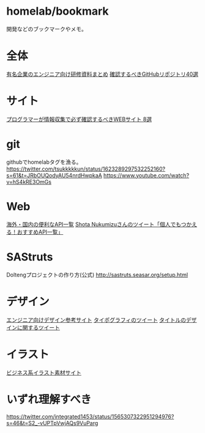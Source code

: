 # homelab/bookmark
開発などのブックマークやメモ。

# 全体
[有名企業のエンジニア向け研修資料まとめ](https://qiita.com/KNR109/items/f3268b311e11d5b821c0)
[確認するべきGitHubリポジトリ40選](https://zenn.dev/nameless_sn/articles/awesome_githubrepo_for_2022#web)

# サイト
[プログラマーが情報収集で必ず確認するべきWEBサイト 8選](https://zenn.dev/nameless_sn/articles/how_to_gather_information)

# git
githubでhomelabタグを漁る。
https://twitter.com/tsukkkkkun/status/1623289297532252160?s=61&t=JRbOUQodyAU54nrdHwpkaA
https://www.youtube.com/watch?v=hS4kRE3OmGs

# Web
[海外・国内の便利なAPI一覧](https://api.app-rox.com)
[Shota Nukumizuさんのツイート「個人でもつかえる！おすすめAPI一覧」](https://twitter.com/nameless_sn/status/1635913760194822145?s=61&t=LPUn5ug1kgoBGD7NSVphug)

# SAStruts
Doltengプロジェクトの作り方(公式) http://sastruts.seasar.org/setup.html

# デザイン
[エンジニア向けデザイン参考サイト](https://qiita.com/KNR109/items/78b3ca7cae7615dac0b0)
[タイポグラフィのツイート](https://twitter.com/mmmiyama_d/status/1566014892607356930?s=46&t=S2_-vUPTpVwjAQs9VuParg)
[タイトルのデザインに関するツイート](https://twitter.com/wkwdesigner/status/1588479366438457344?s=46&t=S2_-vUPTpVwjAQs9VuParg)

# イラスト
[ビジネス系イラスト素材サイト](https://twitter.com/pulpxstyle/status/1639961382908203009?s=61&t=LPUn5ug1kgoBGD7NSVphug)

# いずれ理解すべき
https://twitter.com/integrated1453/status/1565307322951294976?s=46&t=S2_-vUPTpVwjAQs9VuParg



